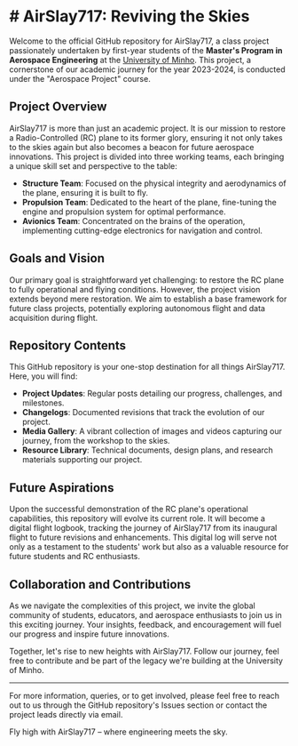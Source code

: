 # # AirSlay717: Reviving the Skies

Welcome to the official GitHub repository for AirSlay717, a class project passionately undertaken by first-year students of the **Master's Program in Aerospace Engineering** at the [University of Minho](https://www.uminho.pt/). This project, a cornerstone of our academic journey for the year 2023-2024, is conducted under the "Aerospace Project" course.

## Project Overview

AirSlay717 is more than just an academic project. It is our mission to restore a Radio-Controlled (RC) plane to its former glory, ensuring it not only takes to the skies again but also becomes a beacon for future aerospace innovations. This project is divided into three working teams, each bringing a unique skill set and perspective to the table:

- **Structure Team**: Focused on the physical integrity and aerodynamics of the plane, ensuring it is built to fly.
- **Propulsion Team**: Dedicated to the heart of the plane, fine-tuning the engine and propulsion system for optimal performance.
- **Avionics Team**: Concentrated on the brains of the operation, implementing cutting-edge electronics for navigation and control.

## Goals and Vision

Our primary goal is straightforward yet challenging: to restore the RC plane to fully operational and flying conditions. However, the project vision extends beyond mere restoration. We aim to establish a base framework for future class projects, potentially exploring autonomous flight and data acquisition during flight.

## Repository Contents

This GitHub repository is your one-stop destination for all things AirSlay717. Here, you will find:

- **Project Updates**: Regular posts detailing our progress, challenges, and milestones.
- **Changelogs**: Documented revisions that track the evolution of our project.
- **Media Gallery**: A vibrant collection of images and videos capturing our journey, from the workshop to the skies.
- **Resource Library**: Technical documents, design plans, and research materials supporting our project.

## Future Aspirations

Upon the successful demonstration of the RC plane's operational capabilities, this repository will evolve its current role. It will become a digital flight logbook, tracking the journey of AirSlay717 from its inaugural flight to future revisions and enhancements. This digital log will serve not only as a testament to the students' work but also as a valuable resource for future students and RC enthusiasts.

## Collaboration and Contributions

As we navigate the complexities of this project, we invite the global community of students, educators, and aerospace enthusiasts to join us in this exciting journey. Your insights, feedback, and encouragement will fuel our progress and inspire future innovations.

Together, let's rise to new heights with AirSlay717. Follow our journey, feel free to contribute and be part of the legacy we're building at the University of Minho.

---

For more information, queries, or to get involved, please feel free to reach out to us through the GitHub repository's Issues section or contact the project leads directly via email.

Fly high with AirSlay717 – where engineering meets the sky.
